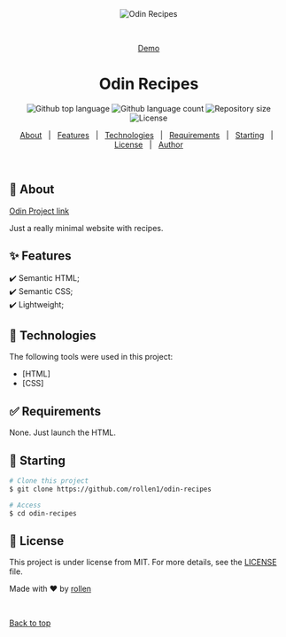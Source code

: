<div align="center" id="top"> 
  <img src="./.github/app.gif" alt="Odin Recipes" />

  &#xa0;

  <a href="https://rollen1.github.io/odin-recipes/">Demo</a>
</div>

<h1 align="center">Odin Recipes</h1>

<p align="center">
  <img alt="Github top language" src="https://img.shields.io/github/languages/top/rollen1/odin-recipes?color=56BEB8">

  <img alt="Github language count" src="https://img.shields.io/github/languages/count/rollen1/odin-recipes?color=56BEB8">

  <img alt="Repository size" src="https://img.shields.io/github/repo-size/rollen1/odin-recipes?color=56BEB8">

  <img alt="License" src="https://img.shields.io/github/license/rollen1/odin-recipes?color=56BEB8">
</p>


<p align="center">
  <a href="#dart-about">About</a> &#xa0; | &#xa0; 
  <a href="#sparkles-features">Features</a> &#xa0; | &#xa0;
  <a href="#rocket-technologies">Technologies</a> &#xa0; | &#xa0;
  <a href="#white_check_mark-requirements">Requirements</a> &#xa0; | &#xa0;
  <a href="#checkered_flag-starting">Starting</a> &#xa0; | &#xa0;
  <a href="#memo-license">License</a> &#xa0; | &#xa0;
  <a href="https://github.com/rollen1" target="_blank">Author</a>
</p>

<br>

## :dart: About ##

[Odin Project link](https://www.theodinproject.com/lessons/foundations-recipes)

Just a really minimal website with recipes.

## :sparkles: Features ##

:heavy_check_mark: Semantic HTML;\
:heavy_check_mark: Semantic CSS;\
:heavy_check_mark: Lightweight;

## :rocket: Technologies ##

The following tools were used in this project:

- [HTML]
- [CSS]

## :white_check_mark: Requirements ##

None. Just launch the HTML.

## :checkered_flag: Starting ##

```bash
# Clone this project
$ git clone https://github.com/rollen1/odin-recipes

# Access
$ cd odin-recipes
```

## :memo: License ##

This project is under license from MIT. For more details, see the [LICENSE](LICENSE) file.


Made with :heart: by <a href="https://github.com/rollen1" target="_blank">rollen</a>

&#xa0;

<a href="#top">Back to top</a>

